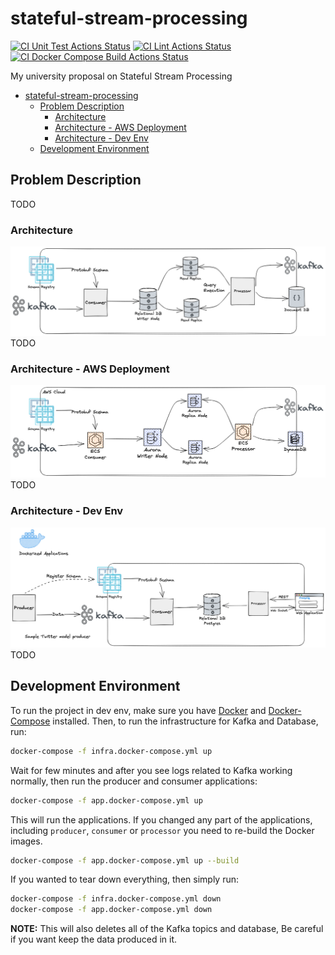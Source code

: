 # stateful-stream-processing
[![CI Unit Test Actions Status](https://github.com/farbodahm/stateful-stream-processing/workflows/Unit%20Test/badge.svg)](https://github.com/farbodahm/stateful-stream-processing/actions/)
[![CI Lint Actions Status](https://github.com/farbodahm/stateful-stream-processing/workflows/Lint/badge.svg)](https://github.com/farbodahm/stateful-stream-processing/actions/)
[![CI Docker Compose Build Actions Status](https://github.com/farbodahm/stateful-stream-processing/workflows/build-docker-compose/badge.svg)](https://github.com/farbodahm/stateful-stream-processing/actions/)

My university proposal on Stateful Stream Processing

- [stateful-stream-processing](#stateful-stream-processing)
  - [Problem Description](#problem-description)
    - [Architecture](#architecture)
    - [Architecture - AWS Deployment](#architecture---aws-deployment)
    - [Architecture - Dev Env](#architecture---dev-env)
  - [Development Environment](#development-environment)

## Problem Description
TODO

### Architecture
![Architecture](./assets/StatefulStreamProcessing.png)
TODO

### Architecture - AWS Deployment
![ArchitectureAWS](./assets/StatefulStreamProcessingAWS.png)
TODO

### Architecture - Dev Env
![ArchitectureDevEnv](./assets/StatefulStreamProcessingDev.png)
TODO

## Development Environment
To run the project in dev env, make sure you have [Docker]([dasd](https://docs.docker.com/get-docker/))
and [Docker-Compose](https://docs.docker.com/compose/install/) installed.
Then, to run the infrastructure for Kafka and Database, run:

```bash
docker-compose -f infra.docker-compose.yml up
```

Wait for few minutes and after you see logs related to Kafka working normally, then run the producer and consumer applications:

```bash
docker-compose -f app.docker-compose.yml up
```

This will run the applications.
If you changed any part of the applications, including `producer`, `consumer` or `processor` you need to re-build the Docker images.

```bash
docker-compose -f app.docker-compose.yml up --build
```

If you wanted to tear down everything, then simply run:
```bash
docker-compose -f infra.docker-compose.yml down
docker-compose -f app.docker-compose.yml down
```

**NOTE:** This will also deletes all of the Kafka topics and database, Be careful if you want keep the data produced in it.
